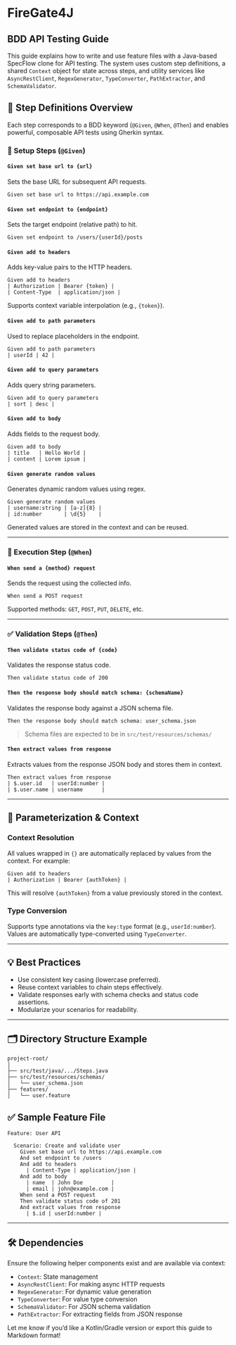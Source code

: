 # FireGate4J

## BDD API Testing Guide

This guide explains how to write and use feature files with a Java-based SpecFlow clone for API testing. The system uses
custom step definitions, a shared `Context` object for state across steps, and utility services like `AsyncRestClient`,
`RegexGenerator`, `TypeConverter`, `PathExtractor`, and `SchemaValidator`.

## 🧠 Step Definitions Overview

Each step corresponds to a BDD keyword (`@Given`, `@When`, `@Then`) and enables powerful, composable API tests using
Gherkin syntax.

### 🔧 Setup Steps (`@Given`)

#### `Given set base url to {url}`

Sets the base URL for subsequent API requests.

```gherkin
Given set base url to https://api.example.com
```

#### `Given set endpoint to {endpoint}`

Sets the target endpoint (relative path) to hit.

```gherkin
Given set endpoint to /users/{userId}/posts
```

#### `Given add to headers`

Adds key-value pairs to the HTTP headers.

```gherkin
Given add to headers
| Authorization | Bearer {token} |
| Content-Type  | application/json |
```

Supports context variable interpolation (e.g., `{token}`).

#### `Given add to path parameters`

Used to replace placeholders in the endpoint.

```gherkin
Given add to path parameters
| userId | 42 |
```

#### `Given add to query parameters`

Adds query string parameters.

```gherkin
Given add to query parameters
| sort | desc |
```

#### `Given add to body`

Adds fields to the request body.

```gherkin
Given add to body
| title   | Hello World |
| content | Lorem ipsum |
```

#### `Given generate random values`

Generates dynamic random values using regex.

```gherkin
Given generate random values
| username:string | [a-z]{8} |
| id:number       | \d{5}    |
```

Generated values are stored in the context and can be reused.

---

### 🚀 Execution Step (`@When`)

#### `When send a {method} request`

Sends the request using the collected info.

```gherkin
When send a POST request
```

Supported methods: `GET`, `POST`, `PUT`, `DELETE`, etc.

---

### ✅ Validation Steps (`@Then`)

#### `Then validate status code of {code}`

Validates the response status code.

```gherkin
Then validate status code of 200
```

#### `Then the response body should match schema: {schemaName}`

Validates the response body against a JSON schema file.

```gherkin
Then the response body should match schema: user_schema.json
```

> Schema files are expected to be in `src/test/resources/schemas/`

#### `Then extract values from response`

Extracts values from the response JSON body and stores them in context.

```gherkin
Then extract values from response
| $.user.id   | userId:number |
| $.user.name | username      |
```

---

## 🔁 Parameterization & Context

### Context Resolution

All values wrapped in `{}` are automatically replaced by values from the context. For example:

```gherkin
Given add to headers
| Authorization | Bearer {authToken} |
```

This will resolve `{authToken}` from a value previously stored in the context.

### Type Conversion

Supports type annotations via the `key:type` format (e.g., `userId:number`). Values are automatically type-converted
using `TypeConverter`.

---

## 💡 Best Practices

* Use consistent key casing (lowercase preferred).
* Reuse context variables to chain steps effectively.
* Validate responses early with schema checks and status code assertions.
* Modularize your scenarios for readability.

---

## 🗂 Directory Structure Example

```
project-root/
│
├── src/test/java/.../Steps.java
├── src/test/resources/schemas/
│   └── user_schema.json
├── features/
│   └── user.feature
```

## ✅ Sample Feature File

```gherkin
Feature: User API

  Scenario: Create and validate user
    Given set base url to https://api.example.com
    And set endpoint to /users
    And add to headers
      | Content-Type | application/json |
    And add to body
      | name  | John Doe         |
      | email | john@example.com |
    When send a POST request
    Then validate status code of 201
    And extract values from response
      | $.id | userId:number |
```

---

## 🛠 Dependencies

Ensure the following helper components exist and are available via context:

* `Context`: State management
* `AsyncRestClient`: For making async HTTP requests
* `RegexGenerator`: For dynamic value generation
* `TypeConverter`: For value type conversion
* `SchemaValidator`: For JSON schema validation
* `PathExtractor`: For extracting fields from JSON response

Let me know if you’d like a Kotlin/Gradle version or export this guide to Markdown format!
